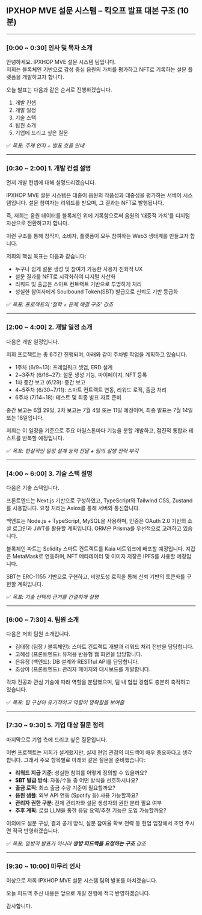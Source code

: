## **IPXHOP MVE 설문 시스템 – 킥오프 발표 대본 구조 (10분)**

---

### **[0:00 ~ 0:30] 인사 및 목차 소개**

안녕하세요. IPXHOP MVE 설문 시스템 팀입니다.  
저희는 블록체인 기반으로 감성 중심 음원의 가치를 평가하고 NFT로 기록하는 설문 플랫폼을 개발하고자 합니다.

오늘 발표는 다음과 같은 순서로 진행하겠습니다.

1. 개발 컨셉
2. 개발 일정
3. 기술 스택
4. 팀원 소개
5. 기업에 드리고 싶은 질문

✅ _목표: 주제 인지 + 발표 흐름 안내_

---

### **[0:30 ~ 2:00] 1. 개발 컨셉 설명**

먼저 개발 컨셉에 대해 설명드리겠습니다.

IPXHOP MVE 설문 시스템은 대중이 음원의 작품성과 대중성을 평가하는 서베이 시스템입니다.
설문 참여자는 리워드를 받으며, 그 결과는 NFT로 발행됩니다.

즉, 저희는 음원 데이터를 블록체인 위에 기록함으로써 음원의 ‘대중적 가치’를 디지털 자산으로 전환하고자 합니다.

이런 구조를 통해 창작자, 소비자, 플랫폼이 모두 참여하는 Web3 생태계를 만들고자 합니다.

저희의 핵심 목표는 다음과 같습니다:

- 누구나 쉽게 설문 생성 및 참여가 가능한 사용자 친화적 UX
- 설문 결과를 NFT로 시각화하여 디지털 자산화
- 리워드 및 출금은 스마트 컨트랙트 기반으로 투명하게 처리
- 성실한 참여자에게 Soulbound Token(SBT) 발급으로 신뢰도 기반 등급화

✅ _목표: 프로젝트의 ‘철학 + 문제 해결 구조’ 강조_

---

### **[2:00 ~ 4:00] 2. 개발 일정 소개**

다음은 개발 일정입니다.

저희 프로젝트는 총 6주간 진행되며, 아래와 같이 주차별 작업을 계획하고 있습니다.

- 1주차 (6/9~13): 프레임워크 셋업, ERD 설계
- 2~3주차 (6/16~27): 설문 생성 기능, 마이페이지, NFT 등록
- 1차 중간 보고 (6/29): 중간 보고
- 4~5주차 (6/30~7/11): 스마트 컨트랙트 연동, 리워드 로직, 출금 처리
- 6주차 (7/14~18): 테스트 및 최종 발표 자료 준비

중간 보고는 6월 29일, 2차 보고는 7월 4일 또는 11일 예정이며, 최종 발표는 7월 14일 또는 18일입니다.

저희는 이 일정을 기준으로 주요 마일스톤마다 기능을 분할 개발하고, 점진적 통합과 테스트를 반복할 예정입니다.

✅ _목표: 현실적인 일정 설계 능력 전달 + 팀의 실행 전략 부각_

---

### **[4:00 ~ 6:00] 3. 기술 스택 설명**

다음은 기술 스택입니다.

프론트엔드는 Next.js 기반으로 구성하였고, TypeScript와 Tailwind CSS, Zustand를 사용합니다.
요청 처리는 Axios를 통해 서버와 통신합니다.

백엔드는 Node.js + TypeScript, MySQL을 사용하며, 인증은 OAuth 2.0 기반의 소셜 로그인과 JWT를 활용할 계획입니다.
ORM은 Prisma를 우선적으로 고려하고 있습니다.

블록체인 파트는 Solidity 스마트 컨트랙트를 Kaia 네트워크에 배포할 예정입니다.
지갑은 MetaMask로 연동하며, NFT 메타데이터 및 이미지 저장은 IPFS를 사용할 예정입니다.

SBT는 ERC-1155 기반으로 구현하고, 비양도성 로직을 통해 신뢰 기반의 토큰화를 구현할 계획입니다.

✅ _목표: 기술 선택의 근거를 간결하게 설명_

---

### **[6:00 ~ 7:30] 4. 팀원 소개**

다음은 저희 팀원 소개입니다.

- 김태정 (팀장 / 블록체인): 스마트 컨트랙트 개발과 리워드 처리 전반을 담당합니다.
- 고혜성 (프론트엔드): 유저용 반응형 웹 화면을 담당합니다.
- 은유정 (백엔드): DB 설계와 RESTful API를 담당합니다.
- 조상아 (프론트엔드): 관리자 페이지와 대시보드를 개발합니다.

각자 전공과 관심 기술에 따라 역할을 분담했으며, 팀 내 협업 경험도 충분히 축적하고 있습니다.

✅ _목표: 팀 구성이 유기적이고 역할이 명확함을 보여줌_

---

### **[7:30 ~ 9:30] 5. 기업 대상 질문 정리**

마지막으로 기업 측에 드리고 싶은 질문입니다.

이번 프로젝트는 저희가 설계했지만, 실제 현업 관점의 피드백이 매우 중요하다고 생각합니다.
그래서 주요 항목별로 아래와 같은 질문을 준비했습니다:

- **리워드 지급 기준**: 성실한 참여를 어떻게 정의할 수 있을까요?
- **SBT 발급 방식**: 자동/수동 중 어떤 방식을 선호하시나요?
- **출금 로직**: 최소 출금 수량 기준이 필요할까요?
- **음원 샘플**: 외부 API 연동 (Spotify 등) 사용 가능할까요?
- **관리자 권한 구분**: 전체 관리자와 설문 생성자의 권한 분리 필요 여부
- **추후 계획**: 로컬 LLM을 통한 응답 요약/추천 기능은 도입 가능할까요?

이외에도 설문 구성, 결과 공개 방식, 설문 참여율 확보 전략 등
현업 입장에서 조언 주시면 적극 반영하겠습니다.

✅ _목표: 일방적 발표가 아니라 **쌍방 피드백을 요청하는 구조** 강조_

---

### **[9:30 ~ 10:00] 마무리 인사**

이상으로 저희 IPXHOP MVE 설문 시스템 팀의 발표를 마치겠습니다.

오늘 피드백 주신 내용은 앞으로 개발 진행에 적극 반영하겠습니다.

감사합니다.
